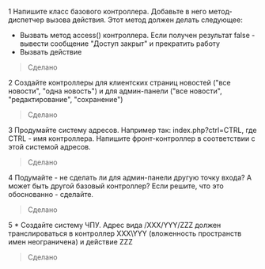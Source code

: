 1 Напишите класс базового контроллера. Добавьте в него метод-диспетчер вызова действия.
Этот метод должен делать следующее:
- Вызвать метод access() контроллера. Если получен результат false - вывести сообщение "Доступ закрыт" и прекратить работу
- Вызвать действие
> Сделано

2 Создайте контроллеры для клиентских страниц новостей ("все новости", "одна новость") и для админ-панели ("все новости", "редактирование", "сохранение")
> Сделано

3 Продумайте систему адресов. Например так: index.php?ctrl=CTRL, где СTRL - имя контроллера. Напишите фронт-контроллер в соответствии с этой системой адресов.
> Сделано

4 Подумайте - не сделать ли для админ-панели другую точку входа? А может быть другой базовый контроллер? Если решите, что это обоснованно - сделайте.
> Сделано

5 * Создайте систему ЧПУ. Адрес вида /XXX/YYY/ZZZ должен транслироваться в контроллер XXX\YYY (вложенность пространств имен неограничена) и действие ZZZ
> Сделано
